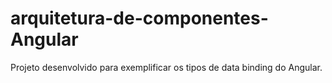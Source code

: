 # arquitetura-de-componentes-Angular

Projeto desenvolvido para exemplificar os tipos de data binding do Angular.
